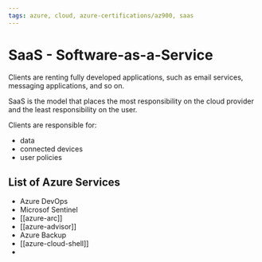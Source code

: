 ```yaml
---
tags: azure, cloud, azure-certifications/az900, saas
---
```


# SaaS - Software-as-a-Service

Clients are renting fully developed applications, such as email services, messaging applications, and so on.

SaaS is the model that places the most responsibility on the cloud provider and the least responsibility on the user.

Clients are responsible for:

- data
- connected devices
- user policies

## List of Azure Services

- Azure DevOps
- Microsof Sentinel
- [[azure-arc]]
- [[azure-advisor]]
- Azure Backup
- [[azure-cloud-shell]]
-
